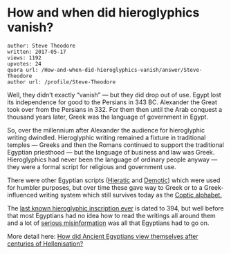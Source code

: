 # How and when did hieroglyphics vanish?

	author: Steve Theodore
	written: 2017-05-17
	views: 1192
	upvotes: 24
	quora url: /How-and-when-did-hieroglyphics-vanish/answer/Steve-Theodore
	author url: /profile/Steve-Theodore


Well, they didn’t exactly “vanish” — but they did drop out of use. Egypt lost its independence for good to the Persians in 343 BC. Alexander the Great took over from the Persians in 332. For them then until the Arab conquest a thousand years later, Greek was the language of government in Egypt.

So, over the millennium after Alexander the audience for hieroglyphic writing dwindled. Hieroglyphic writing remained a fixture in traditional temples — Greeks and then the Romans continued to support the traditional Egyptian priesthood — but the language of business and law was Greek. Hieroglyphics had never been the language of ordinary people anyway — they were a formal script for religious and government use.

There were other Egyptian scripts ([Hieratic](https://en.wikipedia.org/wiki/Hieratic) and [Demotic](https://en.wikipedia.org/wiki/Demotic_(Egyptian))) which were used for humbler purposes, but over time these gave way to Greek or to a Greek-influenced writing system which still survives today as the [Coptic alphabet.](https://en.wikipedia.org/wiki/Coptic_alphabet)

The [last known hieroglyphic inscription ever](https://en.wikipedia.org/wiki/Graffito_of_Esmet-Akhom) is dated to 394, but well before that most Egyptians had no idea how to read the writings all around them and a lot of [serious misinformation](http://www.sacred-texts.com/egy/hh/index.htm) was all that Egyptians had to go on.

More detail here: [How did Ancient Egyptians view themselves after centuries of Hellenisation?](https://www.quora.com/How-did-Ancient-Egyptians-view-themselves-after-centuries-of-Hellenisation)

